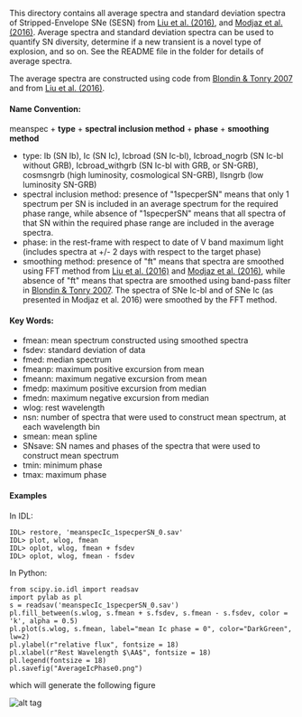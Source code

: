 This directory contains all average spectra and standard deviation spectra of Stripped-Envelope SNe (SESN) from [Liu et al. (2016)](http://adsabs.harvard.edu/abs/2015arXiv151008049L), and [Modjaz et al. (2016)](http://adsabs.harvard.edu/abs/2015arXiv150907124M). Average spectra and standard deviation spectra can be used to quantify SN diversity, determine if a new transient is a novel type of explosion, and so on. See the README file in the folder for details of average spectra.


The average spectra are constructed using code from [Blondin & Tonry 2007](http://adsabs.harvard.edu/abs/2007ApJ...666.1024B) and from  [Liu et al. (2016)](http://adsabs.harvard.edu/abs/2015arXiv151008049L). 

#### Name Convention:

meanspec + <b>type</b> + <b>spectral inclusion method</b> + <b>phase</b> + <b>smoothing method</b>
- type: Ib (SN Ib), Ic (SN Ic), Icbroad (SN Ic-bl), Icbroad_nogrb (SN Ic-bl without GRB), Icbroad_withgrb (SN Ic-bl with GRB, or SN-GRB), cosmsngrb (high luminosity, cosmological SN-GRB), llsngrb (low luminosity SN-GRB)
- spectral inclusion method: presence of "1specperSN" means that only 1 spectrum per SN is included in an average spectrum for the required phase range, while absence of "1specperSN" means that all spectra of that SN within the required phase range are included in the average spectra.
- phase: in the rest-frame with respect to date of V band maximum light (includes spectra at +/- 2 days with respect to the target phase)
- smoothing method: presence of "ft" means that spectra are smoothed using FFT method from [Liu et al. (2016)](http://adsabs.harvard.edu/abs/2015arXiv151008049L) and [Modjaz et al. (2016)](http://adsabs.harvard.edu/abs/2015arXiv150907124M), while absence of "ft" means that spectra are smoothed using band-pass filter in [Blondin & Tonry 2007](http://adsabs.harvard.edu/abs/2007ApJ...666.1024B). The spectra of SNe Ic-bl and of SNe Ic (as presented in Modjaz et al. 2016) were smoothed by the FFT method.

#### Key Words:
- fmean: mean spectrum constructed using smoothed spectra
- fsdev: standard deviation of data
- fmed: median spectrum
- fmeanp: maximum positive excursion from mean
- fmeann: maximum negative excursion from mean
- fmedp: maximum positive excursion from median
- fmedn: maximum negative excursion from median
- wlog: rest wavelength
- nsn: number of spectra that were used to construct mean spectrum, at each wavelength bin
- smean: mean spline
- SNsave: SN names and phases of the spectra that were used to construct mean spectrum
- tmin: minimum phase
- tmax: maximum phase

#### Examples 

In IDL:
```
IDL> restore, 'meanspecIc_1specperSN_0.sav'
IDL> plot, wlog, fmean
IDL> oplot, wlog, fmean + fsdev
IDL> oplot, wlog, fmean - fsdev
```
In Python:
```
from scipy.io.idl import readsav
import pylab as pl
s = readsav('meanspecIc_1specperSN_0.sav')
pl.fill_between(s.wlog, s.fmean + s.fsdev, s.fmean - s.fsdev, color = 'k', alpha = 0.5)
pl.plot(s.wlog, s.fmean, label="mean Ic phase = 0", color="DarkGreen", lw=2)
pl.ylabel(r"relative flux", fontsize = 18)
pl.xlabel(r"Rest Wavelength $\AA$", fontsize = 18)
pl.legend(fontsize = 18)
pl.savefig("AverageIcPhase0.png")
```

which will generate the following figure

![alt tag](https://raw.githubusercontent.com/nyusngroup/SESNtemple/master/MeanSpec/MeanIcPhase0.png)

